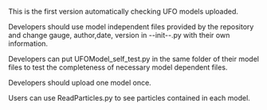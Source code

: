 This is the first version automatically checking UFO models uploaded.

Developers should use model independent files provided by the repository and change gauge, author,date, version in --init--.py with their own information.

Developers can put UFOModel_self_test.py in the same folder of their model files to test the completeness of necessary model dependent files.

Developers should upload one model once.

Users can use ReadParticles.py to see particles contained in each model.
